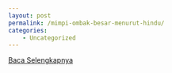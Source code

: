 ```yaml
---
layout: post
permalink: /mimpi-ombak-besar-menurut-hindu/
categories:
    - Uncategorized
---
```


[Baca Selengkapnya](/07)